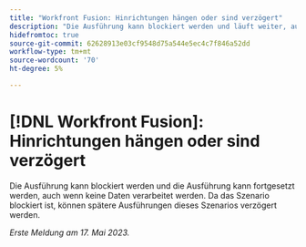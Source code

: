 ```yaml
---
title: "Workfront Fusion: Hinrichtungen hängen oder sind verzögert"
description: "Die Ausführung kann blockiert werden und läuft weiter, auch wenn keine Daten verarbeitet werden. Da das Szenario blockiert ist, können spätere Ausführungen dieses Szenarios verzögert werden."
hidefromtoc: true
source-git-commit: 62628913e03cf9548d75a544e5ec4c7f846a52dd
workflow-type: tm+mt
source-wordcount: '70'
ht-degree: 5%

---
```



# [!DNL Workfront Fusion]: Hinrichtungen hängen oder sind verzögert

Die Ausführung kann blockiert werden und die Ausführung kann fortgesetzt werden, auch wenn keine Daten verarbeitet werden. Da das Szenario blockiert ist, können spätere Ausführungen dieses Szenarios verzögert werden.

_Erste Meldung am 17. Mai 2023._

